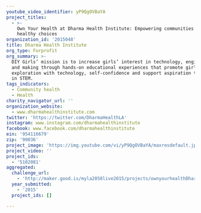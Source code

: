 ```yaml
---
youtube_video_identifier: yP9QgOVBaYA
project_titles:
  - >-
    Own Your Health at Dharma Health Institute: Empowering communities to make
    healthy choices 
organization_id: '2015048'
title: Dharma Health Institute
org_type: Forprofit
org_summary: >-
  DIY Girls’ mission is to increase girls’ interest in technology, engineering
  and making through hands-on educational experiences that promote girls’ early
  exploration with technology, self-confidence and support aspiration to careers
  in STEM.
tags_indicators:
  - Community health
  - Health
charity_navigator_url: ''
organization_website:
  - www.dharmahealthinstitute.com
twitter: 'https://twitter.com/DharmaHealthLA'
instagram: www.instagram.com/dharmahealthinstitute
facebook: www.facebook.com/dharmahealthinstitute
ein: '954116679'
zip: '90036'
project_image: 'https://img.youtube.com/vi/yP9QgOVBaYA/maxresdefault.jpg'
project_video: ''
project_ids:
  - '5102081'
aggregated:
  challenge_url:
    - 'http://maker.good.is/myla2050live2015/projects/ownyourhealthDharma.html'
  year_submitted:
    - '2015'
  project_ids: []

---
```

